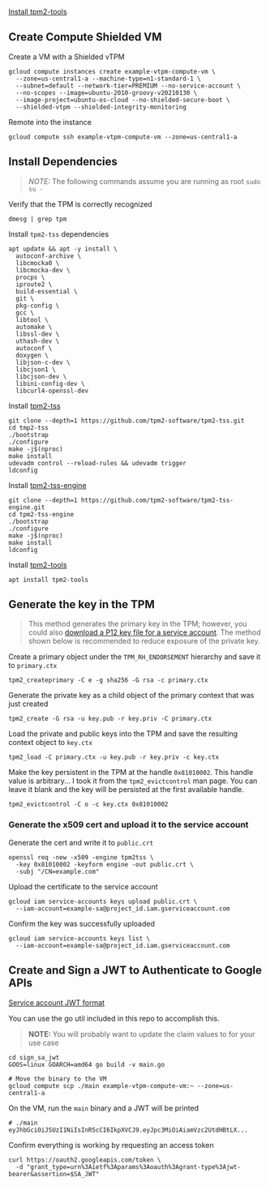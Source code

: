[Install tpm2-tools](https://github.com/tpm2-software/tpm2-tools)

## Create Compute Shielded VM

Create a VM with a Shielded vTPM
```
gcloud compute instances create example-vtpm-compute-vm \
  --zone=us-central1-a --machine-type=n1-standard-1 \
  --subnet=default --network-tier=PREMIUM --no-service-account \
  --no-scopes --image=ubuntu-2010-groovy-v20210130 \
  --image-project=ubuntu-os-cloud --no-shielded-secure-boot \
  --shielded-vtpm --shielded-integrity-monitoring
```

Remote into the instance
```
gcloud compute ssh example-vtpm-compute-vm --zone=us-central1-a
```

## Install Dependencies

> *NOTE:* The following commands assume you are running as root `sudo su -`

Verify that the TPM is correctly recognized
```
dmesg | grep tpm
```

Install `tpm2-tss` dependencies
```
apt update && apt -y install \
  autoconf-archive \
  libcmocka0 \
  libcmocka-dev \
  procps \
  iproute2 \
  build-essential \
  git \
  pkg-config \
  gcc \
  libtool \
  automake \
  libssl-dev \
  uthash-dev \
  autoconf \
  doxygen \
  libjson-c-dev \
  libcjson1 \
  libcjson-dev \
  libini-config-dev \
  libcurl4-openssl-dev
```

Install [tpm2-tss](https://github.com/tpm2-software/tpm2-tss/blob/master/INSTALL.md)
```
git clone --depth=1 https://github.com/tpm2-software/tpm2-tss.git
cd tmp2-tss
./bootstrap
./configure
make -j$(nproc)
make install
udevadm control --reload-rules && udevadm trigger
ldconfig
```

Install [tpm2-tss-engine](https://github.com/tpm2-software/tpm2-tss-engine/blob/master/INSTALL.md)
```
git clone --depth=1 https://github.com/tpm2-software/tpm2-tss-engine.git
cd tpm2-tss-engine
./bootstrap
./configure
make -j$(nproc)
make install
ldconfig
```

Install [tpm2-tools](https://github.com/tpm2-software/tpm2-tools)
```
apt install tpm2-tools
```

## Generate the key in the TPM

> This method generates the primary key in the TPM; however, you could
> also [download a P12 key file for a service account](embed_sa_p12_keys.md).
> The method shown below is recommended to reduce exposure of the private key.

Create a primary object under the `TPM_RH_ENDORSEMENT` hierarchy
and save it to `primary.ctx`
```
tpm2_createprimary -C e -g sha256 -G rsa -c primary.ctx
```

Generate the private key as a child object of the primary context that was
just created
```
tpm2_create -G rsa -u key.pub -r key.priv -C primary.ctx
```

Load the private and public keys into the TPM and save the resulting context
object to `key.ctx`
```
tpm2_load -C primary.ctx -u key.pub -r key.priv -c key.ctx
```

Make the key persistent in the TPM at the handle `0x81010002`. This handle
value is arbitrary... I took it from the `tpm2_evictcontrol` man page.
You can leave it blank and the key will be persisted at the first available
handle.
```
tpm2_evictcontrol -C o -c key.ctx 0x81010002
```

### Generate the x509 cert and upload it to the service account

Generate the cert and write it to `public.crt`
```
openssl req -new -x509 -engine tpm2tss \
  -key 0x81010002 -keyform engine -out public.crt \
  -subj "/CN=example.com"
```

Upload the certificate to the service account
```
gcloud iam service-accounts keys upload public.crt \
  --iam-account=example-sa@project_id.iam.gserviceaccount.com
```

Confirm the key was successfully uploaded
```
gcloud iam service-accounts keys list \
  --iam-account=example-sa@project_id.iam.gserviceaccount.com
```

## Create and Sign a JWT to Authenticate to Google APIs

[Service account JWT format](https://developers.google.com/identity/protocols/oauth2/service-account#authorizingrequests)

You can use the go util included in this repo to accomplish this.

> **NOTE:** You will probably want to update the claim values to for your use case

```
cd sign_sa_jwt
GOOS=linux GOARCH=amd64 go build -v main.go

# Move the binary to the VM
gcloud compute scp ./main example-vtpm-compute-vm:~ --zone=us-central1-a
```

On the VM, run the `main` binary and a JWT will be printed
```
# ./main
eyJhbGciOiJSUzI1NiIsInR5cCI6IkpXVCJ9.eyJpc3MiOiAiamVzc2UtdHBtLX...
```

Confirm everything is working by requesting an access token
```
curl https://oauth2.googleapis.com/token \
  -d "grant_type=urn%3Aietf%3Aparams%3Aoauth%3Agrant-type%3Ajwt-bearer&assertion=$SA_JWT"
```